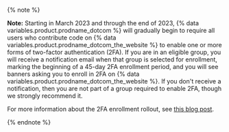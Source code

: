 {% note %}

**Note:** Starting in March 2023 and through the end of 2023, {% data variables.product.prodname_dotcom %} will gradually begin to require all users who contribute code on {% data variables.product.prodname_dotcom_the_website %} to enable one or more forms of two-factor authentication (2FA). If you are in an eligible group, you will receive a notification email when that group is selected for enrollment, marking the beginning of a 45-day 2FA enrollment period, and you will see banners asking you to enroll in 2FA on {% data variables.product.prodname_dotcom_the_website %}. If you don't receive a notification, then you are not part of a group required to enable 2FA, though we strongly recommend it.

For more information about the 2FA enrollment rollout, see [this blog post](https://github.blog/2023-03-09-raising-the-bar-for-software-security-github-2fa-begins-march-13). 

{% endnote %}
